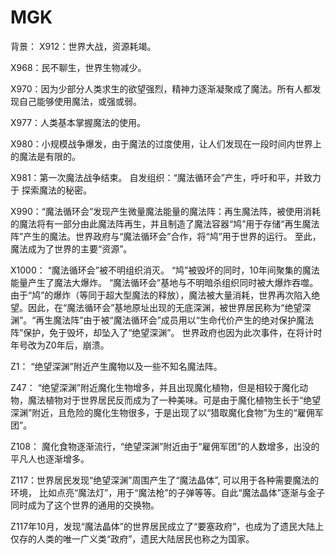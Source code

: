 # MGK
背景：
X912：世界大战，资源耗竭。

X968：民不聊生，世界生物减少。

X970：因为少部分人类求生的欲望强烈，精神力逐渐凝聚成了魔法。所有人都发现自己能够使用魔法，或强或弱。

X977：人类基本掌握魔法的使用。

X980：小规模战争爆发，由于魔法的过度使用，让人们发现在一段时间内世界上的魔法是有限的。

X981：第一次魔法战争结束。 自发组织：“魔法循环会”产生，呼吁和平，并致力于 探索魔法的秘密。

X990：“魔法循环会”发现产生微量魔法能量的魔法阵：再生魔法阵，被使用消耗的魔法将有一部分由此魔法阵再生，并且制造了魔法容器“鸠”用于存储“再生魔法阵”产生的魔法。世界政府与“魔法循环会”合作，将“鸠”用于世界的运行。 至此，魔法成为了世界的主要“资源”。 

X1000： “魔法循环会”被不明组织消灭。 “鸠”被毁坏的同时，10年间聚集的魔法能量产生了魔法大爆炸。 “魔法循环会”基地与不明暗杀组织同时被大爆炸吞噬。由于“鸠”的爆炸（等同于超大型魔法的释放），魔法被大量消耗，世界再次陷入绝望。因此，在“魔法循环会”基地原址出现的无底深渊，被世界居民称为“绝望深渊”。“再生魔法阵”由于被“魔法循环会”成员用以“生命代价产生的绝对保护魔法阵”保护，免于毁坏，却坠入了“绝望深渊”。 世界政府也因为此次事件，在将计时年号改为Z0年后，崩溃。

Z1： “绝望深渊”附近产生魔物以及一些不知名魔法阵。

Z47： “绝望深渊”附近魔化生物增多，并且出现魔化植物，但是相较于魔化动物，魔法植物对于世界居民反而成为了一种美味。可是由于魔化植物生长于“绝望深渊”附近，且危险的魔化生物很多，于是出现了以“猎取魔化食物”为生的“雇佣军团”。

Z108： 魔化食物逐渐流行，“绝望深渊”附近由于“雇佣军团”的人数增多，出没的平凡人也逐渐增多。

Z117：世界居民发现“绝望深渊”周围产生了“魔法晶体”, 可以用于各种需要魔法的环境， 比如点亮“魔法灯”，用于“魔法枪”的子弹等等。自此“魔法晶体”逐渐与金子同时成为了这个世界的通用的交换物。

Z117年10月，发现“魔法晶体”的世界居民成立了“要塞政府”，也成为了遗民大陆上仅存的人类的唯一广义类“政府”，遗民大陆居民也称之为国家。


